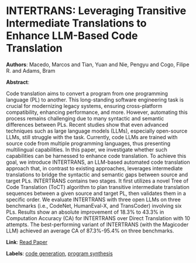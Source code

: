 # INTERTRANS: Leveraging Transitive Intermediate Translations to Enhance LLM-Based Code Translation

**Authors**: Macedo, Marcos and Tian, Yuan and Nie, Pengyu and Cogo, Filipe R. and Adams, Bram

**Abstract**:

Code translation aims to convert a program from one programming language (PL) to another. This long-standing software engineering task is crucial for modernizing legacy systems, ensuring cross-platform compatibility, enhancing performance, and more. However, automating this process remains challenging due to many syntactic and semantic differences between PLs. Recent studies show that even advanced techniques such as large language models (LLMs), especially open-source LLMs, still struggle with the task. Currently, code LLMs are trained with source code from multiple programming languages, thus presenting multilingual capabilities. In this paper, we investigate whether such capabilities can be harnessed to enhance code translation. To achieve this goal, we introduce INTERTRANS, an LLM-based automated code translation approach that, in contrast to existing approaches, leverages intermediate translations to bridge the syntactic and semantic gaps between source and target PLs. INTERTRANS contains two stages. It first utilizes a novel Tree of Code Translation (ToCT) algorithm to plan transitive intermediate translation sequences between a given source and target PL, then validates them in a specific order. We evaluate INTERTRANS with three open LLMs on three benchmarks (i.e., CodeNet, HumanEval-X, and TransCoder) involving six PLs. Results show an absolute improvement of 18.3% to 43.3% in Computation Accuracy (CA) for INTERTRANS over Direct Translation with 10 attempts. The best-performing variant of INTERTRANS (with the Magicoder LLM) achieved an average CA of 87.3%-95.4% on three benchmarks.

**Link**: [Read Paper](https://doi.ieeecomputersociety.org/10.1109/ICSE55347.2025.00236)

**Labels**: [code generation](../../labels/code_generation.md), [program synthesis](../../labels/program_synthesis.md)
